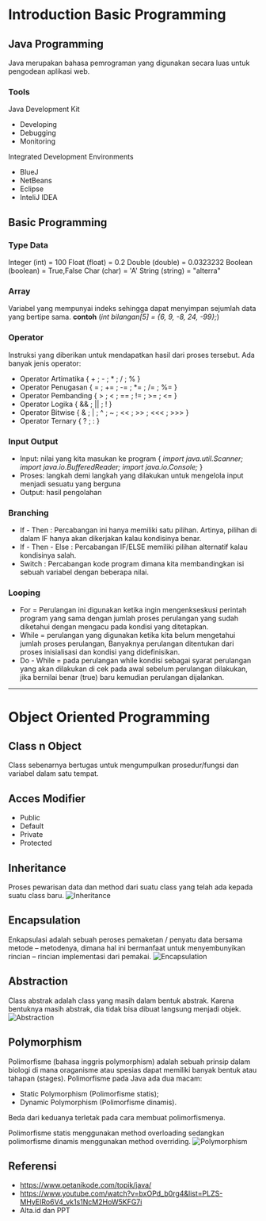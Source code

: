# Introduction Basic Programming

## **Java Programming**
Java merupakan bahasa pemrograman yang digunakan secara luas untuk pengodean aplikasi web.

### **Tools**
Java Development Kit
* Developing
* Debugging
* Monitoring

Integrated Development Environments
* BlueJ
* NetBeans
* Eclipse
* InteliJ IDEA

## **Basic Programming**

### **Type Data**
Integer (int) = 100
Float (float) = 0.2
Double (double) = 0.0323232
Boolean (boolean) = True,False
Char (char) = 'A'
String (string) = "alterra"

### **Array**
Variabel yang mempunyai indeks sehingga dapat menyimpan sejumlah data yang bertipe sama. **contoh**
(*int bilangan[5] = {6, 9, -8, 24, -99};*)

### **Operator**
Instruksi yang diberikan untuk mendapatkan hasil dari proses tersebut. Ada banyak jenis operator:
* Operator Artimatika   { + ; - ; * ; / ; % }
* Operator Penugasan    { = ; += ; -= ; *= ; /= ; %= }
* Operator Pembanding   { > ; < ; == ; != ; >= ; <= }
* Operator Logika       { && ; || ; ! } 
* Operator Bitwise      { & ; | ; ^ ; ~ ; << ; >> ; <<< ; >>> }
* Operator Ternary      { ? ; : }

### **Input Output**
* Input: nilai yang kita masukan ke program { *import java.util.Scanner; import java.io.BufferedReader; import java.io.Console;* }
* Proses: langkah demi langkah yang dilakukan untuk mengelola input menjadi sesuatu yang berguna
* Output: hasil pengolahan

### **Branching**
* If - Then : Percabangan ini hanya memiliki satu pilihan. Artinya, pilihan di dalam IF hanya akan dikerjakan kalau kondisinya benar.
* If - Then - Else : Percabangan IF/ELSE memiliki pilihan alternatif kalau kondisinya salah.
* Switch : Percabangan kode program dimana kita membandingkan isi sebuah variabel dengan beberapa nilai.

### **Looping**
* For = Perulangan ini digunakan ketika ingin mengenkseskusi perintah program yang sama dengan jumlah proses perulangan yang sudah diketahui dengan mengacu pada kondisi yang ditetapkan.
* While = perulangan yang digunakan ketika kita belum mengetahui jumlah proses perulangan, Banyaknya perulangan ditentukan dari proses inisialisasi dan kondisi yang didefinisikan.
* Do - While = pada perulangan while kondisi sebagai syarat perulangan yang akan dilakukan di cek pada awal sebelum perulangan dilakukan, jika bernilai benar (true) baru kemudian perulangan dijalankan.
  
------------------------------------------------------------
  
# Object Oriented Programming

## **Class n Object**
Class sebenarnya bertugas untuk mengumpulkan prosedur/fungsi dan variabel dalam satu tempat.

## **Acces Modifier**
* Public
* Default
* Private
* Protected

## **Inheritance**
Proses pewarisan data dan method dari suatu class yang telah ada kepada suatu class baru.
![Inheritance](https://www.petanikode.com/img/java/oop/inheritance/class-bangundatar.png)

## **Encapsulation**
Enkapsulasi adalah sebuah peroses pemaketan / penyatu data bersama metode – metodenya, dimana hal ini bermanfaat untuk menyembunyikan rincian – rincian implementasi dari pemakai.
![Encapsulation](https://www.scientecheasy.com/wp-content/uploads/2018/06/encapsulation-in-java.png)

## **Abstraction**
Class abstrak adalah class yang masih dalam bentuk abstrak. Karena bentuknya masih abstrak, dia tidak bisa dibuat langsung menjadi objek.
![Abstraction](https://www.petanikode.com/img/java/oop/abstrak/diagram-class-abstrak.png)

## **Polymorphism**
Polimorfisme (bahasa inggris polymorphism) adalah sebuah prinsip dalam biologi di mana oraganisme atau spesias dapat memiliki banyak bentuk atau tahapan (stages). Polimorfisme pada Java ada dua macam:
* Static Polymorphism (Polimorfisme statis);
* Dynamic Polymorphism (Polimorfisme dinamis).

Beda dari keduanya terletak pada cara membuat polimorfismenya.

Polimorfisme statis menggunakan method overloading sedangkan polimorfisme dinamis menggunakan method overriding.
![Polymorphism](https://www.petanikode.com/img/java/oop/poly/diagram-inheritance.png)

## Referensi 
* https://www.petanikode.com/topik/java/
* https://www.youtube.com/watch?v=bxOPd_b0rg4&list=PLZS-MHyEIRo6V4_vk1s1NcM2HoW5KFG7i
* Alta.id dan PPT
